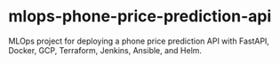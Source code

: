 # mlops-phone-price-prediction-api
MLOps project for deploying a phone price prediction API with FastAPI, Docker, GCP, Terraform, Jenkins, Ansible, and Helm.
